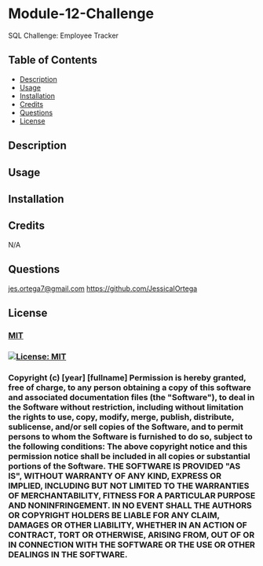 # Module-12-Challenge
SQL Challenge: Employee Tracker

  ## Table of Contents
  - [Description](#Description)
  - [Usage](#Usage)
  - [Installation](#Installation)
  - [Credits](#Credits)
  - [Questions](#Questions)
  - [License](#License)

  ## Description
  
  
  ## Usage
  

  ## Installation
  

  ## Credits
  N/A

  ## Questions
  jes.ortega7@gmail.com
  https://github.com/JessicaIOrtega

  ## License
  ### [MIT](https://choosealicense.com/licenses/mit/)
  ### [![License: MIT](https://img.shields.io/badge/License-MIT-yellow.svg)](https://opensource.org/licenses/MIT)
  
  ### Copyright (c) [year] [fullname]    Permission is hereby granted, free of charge, to any person obtaining a copy of this software and associated documentation files (the "Software"), to deal in the Software without restriction, including without limitation the rights to use, copy, modify, merge, publish, distribute, sublicense, and/or sell copies of the Software, and to permit persons to whom the Software is furnished to do so, subject to the following conditions: The above copyright notice and this permission notice shall be included in all copies or substantial portions of the Software. THE SOFTWARE IS PROVIDED "AS IS", WITHOUT WARRANTY OF ANY KIND, EXPRESS OR IMPLIED, INCLUDING BUT NOT LIMITED TO THE WARRANTIES OF MERCHANTABILITY, FITNESS FOR A PARTICULAR PURPOSE AND NONINFRINGEMENT. IN NO EVENT SHALL THE AUTHORS OR COPYRIGHT HOLDERS BE LIABLE FOR ANY CLAIM, DAMAGES OR OTHER LIABILITY, WHETHER IN AN ACTION OF CONTRACT, TORT OR OTHERWISE, ARISING FROM, OUT OF OR IN CONNECTION WITH THE SOFTWARE OR THE USE OR OTHER DEALINGS IN THE SOFTWARE.
